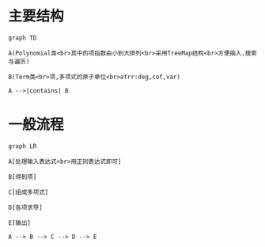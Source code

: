 # 主要结构

```mermaid
graph TD

A(Polynomial类<br>其中的项指数由小到大排列<br>采用TreeMap结构<br>方便插入,搜索与遍历)

B(Term类<br>项,多项式的原子单位<br>atrr:deg,cof,var)

A -->|contains| B
```

# 一般流程

```mermaid
graph LR

A[处理输入表达式<br>用正则表达式即可]

B[得到项]

C[组成多项式]

D[各项求导]

E[输出]

A --> B --> C --> D --> E
```
